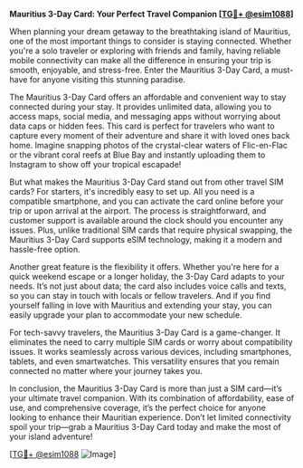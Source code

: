 **Mauritius 3-Day Card: Your Perfect Travel Companion [[TG💪+ @esim1088](https://t.me/s/esim1088)]**

When planning your dream getaway to the breathtaking island of Mauritius, one of the most important things to consider is staying connected. Whether you're a solo traveler or exploring with friends and family, having reliable mobile connectivity can make all the difference in ensuring your trip is smooth, enjoyable, and stress-free. Enter the Mauritius 3-Day Card, a must-have for anyone visiting this stunning paradise.

The Mauritius 3-Day Card offers an affordable and convenient way to stay connected during your stay. It provides unlimited data, allowing you to access maps, social media, and messaging apps without worrying about data caps or hidden fees. This card is perfect for travelers who want to capture every moment of their adventure and share it with loved ones back home. Imagine snapping photos of the crystal-clear waters of Flic-en-Flac or the vibrant coral reefs at Blue Bay and instantly uploading them to Instagram to show off your tropical escapade!

But what makes the Mauritius 3-Day Card stand out from other travel SIM cards? For starters, it's incredibly easy to set up. All you need is a compatible smartphone, and you can activate the card online before your trip or upon arrival at the airport. The process is straightforward, and customer support is available around the clock should you encounter any issues. Plus, unlike traditional SIM cards that require physical swapping, the Mauritius 3-Day Card supports eSIM technology, making it a modern and hassle-free option.

Another great feature is the flexibility it offers. Whether you're here for a quick weekend escape or a longer holiday, the 3-Day Card adapts to your needs. It’s not just about data; the card also includes voice calls and texts, so you can stay in touch with locals or fellow travelers. And if you find yourself falling in love with Mauritius and extending your stay, you can easily upgrade your plan to accommodate your new schedule.

For tech-savvy travelers, the Mauritius 3-Day Card is a game-changer. It eliminates the need to carry multiple SIM cards or worry about compatibility issues. It works seamlessly across various devices, including smartphones, tablets, and even smartwatches. This versatility ensures that you remain connected no matter where your journey takes you.

In conclusion, the Mauritius 3-Day Card is more than just a SIM card—it’s your ultimate travel companion. With its combination of affordability, ease of use, and comprehensive coverage, it’s the perfect choice for anyone looking to enhance their Mauritian experience. Don’t let limited connectivity spoil your trip—grab a Mauritius 3-Day Card today and make the most of your island adventure! 

[[TG💪+ @esim1088](https://t.me/s/esim1088) ![Image](https://i.postimg.cc/Y0z9fWf4/image.png)]